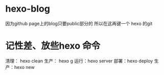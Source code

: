 # hexo-blog

 因为github page上的blog只要public部分的 所以在这再键一个 hexo 的git

# 记性差、放些hexo 命令

  清理： hexo clean
  生产： hexo g
 运行：hexo server
 部署：hexo deploy
 生产：hexo new
